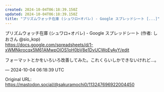 ```yaml
---
created: 2024-10-04T06:18:39.150Z
updated: 2024-10-04T06:18:39.150Z
title: "プリズムウォッチ在庫 (シュワロ+オバレ) - Google スプレッドシート [...]"
---
```


<p>プリズムウォッチ在庫 (シュワロ+オバレ) - Google スプレッドシート (作者: しおさん @sio_kop)<br /><a href="https://docs.google.com/spreadsheets/d/1-xWMNkrocqx5M61AMwpOIOS1oH0bV8e1DvUCWoEyAyY/edit" target="_blank" rel="nofollow noopener" translate="no"><span class="invisible">https://</span><span class="ellipsis">docs.google.com/spreadsheets/d</span><span class="invisible">/1-xWMNkrocqx5M61AMwpOIOS1oH0bV8e1DvUCWoEyAyY/edit</span></a></p><p>フォーマットとかをいろいろ改善してみた。これくらいしかできないけれど…。</p>

&mdash; 2024-10-04 06:18:39 UTC

Original URL: https://mastodon.social/@sakuramochi0/113247696922004450

